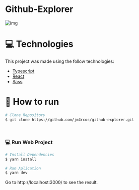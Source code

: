 # Github-Explorer

![img](https://i.imgur.com/LvKzm5S.gif)

# :computer: Technologies
This project was made using the follow technologies:

* [Typescript](https://www.typescriptlang.org/)      
* [React](https://reactjs.org/)    
* [Sass](https://sass-lang.com/)


# :construction_worker: How to run
```bash
# Clone Repository
$ git clone https://github.com/jm4rcos/github-explorer.git
```

<br>

### 💻 Run Web Project

```bash
# Install Dependencies
$ yarn install

# Run Aplication
$ yarn dev
```
Go to http://localhost:3000/ to see the result.
